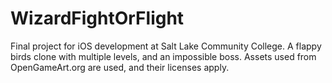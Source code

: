 # WizardFightOrFlight
Final project for iOS development at Salt Lake Community College. A flappy birds clone with multiple levels, and an impossible boss.
Assets used from OpenGameArt.org are used, and their licenses apply.

